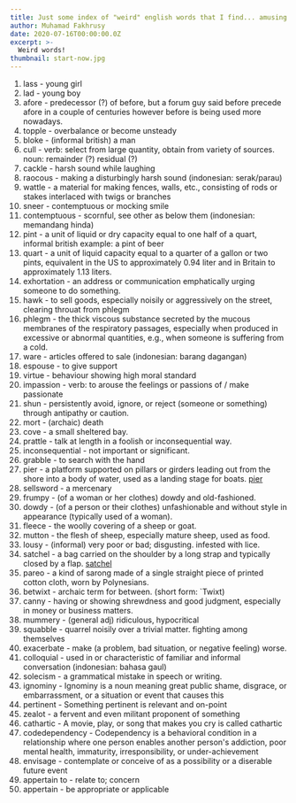 ```yaml
---
title: Just some index of "weird" english words that I find... amusing (or just downright new!) :D
author: Muhamad Fakhrusy
date: 2020-07-16T00:00:00.0Z
excerpt: >-
  Weird words!
thumbnail: start-now.jpg
---
```


1. lass - young girl
2. lad - young boy
3. afore - predecessor (?) of before, but a forum guy said before precede afore in a couple of centuries however before is being used more nowadays.
4. topple - overbalance or become unsteady
5. bloke - (informal british) a man
6. cull - verb: select from large quantity, obtain from variety of sources. noun: remainder (?) residual (?)
7. cackle - harsh sound while laughing
8. raocous - making a disturbingly harsh sound (indonesian: serak/parau)
9. wattle - a material for making fences, walls, etc., consisting of rods or stakes interlaced with twigs or branches
10. sneer - contemptuous or mocking smile
11. contemptuous - scornful, see other as below them (indonesian: memandang hinda)
12. pint - a unit of liquid or dry capacity equal to one half of a quart, informal british example: a pint of beer
13. quart - a unit of liquid capacity equal to a quarter of a gallon or two pints, equivalent in the US to approximately 0.94 liter and in Britain to approximately 1.13 liters.
14. exhortation - an address or communication emphatically urging someone to do something.
15. hawk - to sell goods, especially noisily or aggressively on the street, clearing throuat from phlegm
16. phlegm - the thick viscous substance secreted by the mucous membranes of the respiratory passages, especially when produced in excessive or abnormal quantities, e.g., when someone is suffering from a cold.
17. ware - articles offered to sale (indonesian: barang dagangan)
18. espouse - to give support
19. virtue - behaviour showing high moral standard
20. impassion - verb: to arouse the feelings or passions of / make passionate
21. shun - persistently avoid, ignore, or reject (someone or something) through antipathy or caution.
22. mort - (archaic) death
23. cove - a small sheltered bay.
24. prattle - talk at length in a foolish or inconsequential way.
25. inconsequential - not important or significant.
26. grabble - to search with the hand
27. pier - a platform supported on pillars or girders leading out from the shore into a body of water, used as a landing stage for boats.
    [pier](http://t2.gstatic.com/images?q=tbn:ANd9GcSMHCXVtOTbUXveexH2Ejg233n92Yj5Fy5u0mfi6PHUMHaJEkf8cncEwh2QwyCNAjPs2hhw_k0xRAgZh_mV8AA)
28. sellsword - a mercenary
29. frumpy - (of a woman or her clothes) dowdy and old-fashioned.
30. dowdy - (of a person or their clothes) unfashionable and without style in appearance (typically used of a woman).
31. fleece - the woolly covering of a sheep or goat.
32. mutton - the flesh of sheep, especially mature sheep, used as food.
33. lousy - (informal) very poor or bad; disgusting. infested with lice.
34. satchel - a bag carried on the shoulder by a long strap and typically closed by a flap.
    [satchel](http://t3.gstatic.com/images?q=tbn:ANd9GcSgSpqmqbuXxq19CSsu5WCDMVYo_Onbn61M51pZjqp_9x20n9BP49NcjL2-G3VOLh2C8NUG7-xIZ-PXy3UJcas)
35. pareo - a kind of sarong made of a single straight piece of printed cotton cloth, worn by Polynesians.
36. betwixt - archaic term for between. (short form: `Twixt)
37. canny - having or showing shrewdness and good judgment, especially in money or business matters.
38. mummery - (general adj) ridiculous, hypocritical
39. squabble - quarrel noisily over a trivial matter. fighting among themselves
40. exacerbate - make (a problem, bad situation, or negative feeling) worse.
41. colloquial - used in or characteristic of familiar and informal conversation (indonesian: bahasa gaul)
42. solecism - a grammatical mistake in speech or writing.
43. ignominy - Ignominy is a noun meaning great public shame, disgrace, or embarrassment, or a situation or event that causes this
44. pertinent - Something pertinent is relevant and on-point
45. zealot - a fervent and even militant proponent of something
46. cathartic - A movie, play, or song that makes you cry is called cathartic
47. codedependency - Codependency is a behavioral condition in a relationship where one person enables another person's addiction, poor mental health, immaturity, irresponsibility, or under-achievement
48. envisage - contemplate or conceive of as a possibility or a diserable future event
49. appertain to - relate to; concern
50. appertain - be appropriate or applicable
